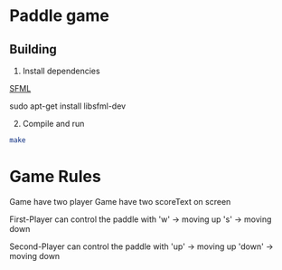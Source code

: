 # Paddle game

## Building

1. Install dependencies

[SFML](https://www.sfml-dev.org/download.php)

sudo apt-get install libsfml-dev

2. Compile and run

```bash
make 
```

# Game Rules #

Game have two player 
Game have two scoreText on screen 

First-Player can control the paddle with 
'w' -> moving up 
's' -> moving down

Second-Player can control the paddle with
'up' -> moving up
'down' -> moving down



